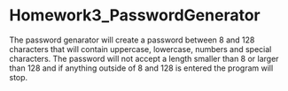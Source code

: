 # Homework3_PasswordGenerator

The password genarator will create a password between 8 and 128 characters that will contain uppercase, lowercase, numbers and special characters. The password will not accept a length smaller than 8 or larger than 128 and if anything outside of 8 and 128 is entered the program will stop.